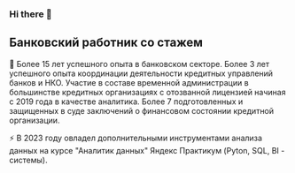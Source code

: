 ### Hi there 👋

## Банковский работник со стажем
🔭 Более 15 лет успешного опыта в банковском секторе.
Более 3 лет успешного опыта координации деятельности кредитных управлений банков и НКО.
Участие в составе временной администрации в большинстве кредитных организациях с отозванной лицензией начиная с 2019 года в качестве аналитика.
Более 7 подготовленных и защищенных в суде заключений о финансовом состоянии кредитной организации.

⚡ В 2023 году овладел дополнительными инструментами анализа данных на курсе "Аналитик данных" Яндекс Практикум (Pyton, SQL, BI - системы).
